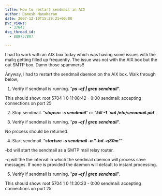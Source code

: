```yaml
---
title: How to restart sendmail in AIX
author: Danesh Manoharan
date: 2007-12-10T15:29:21+00:00
pvc_views:
  - 37643
dsq_thread_id:
  - 889737807

---
```

I had to work with an AIX box today which was having some issues with the mailq getting filled up frequently. The issue was not with the AIX box but the out SMTP box. Damn those spammers!!

Anyway, I had to restart the sendmail daemon on the AIX box. Walk through below,

1. Verify if sendmail is running. "_**ps -ef | grep sendmail**_".

This should show: <span id="intelliTxt">root 5704 1 0 11:08:42 - 0:00 sendmail: accepting connections on port 25</span>

2. Stop sendmail. "_**stopsrc -s sendmail**_" or "_**kill -1 \`cat /etc/senamail.pid**_\`.

3. Verify if sendmail is running. "_**ps -ef | grep sendmail**_".

No process should be returned.

4. Start sendmail. "_**startsrc -s sendmail -a "-bd -q30m"**_".

-bd will start the sendmail as a SMTP mail relay router.

-q will the the interval in which the sendmail daemon will process save messages. If none is provided the daemon will default to instant processing.

5. Verify if sendmail is running. "_**ps -ef | grep sendmail**_".

This should show: <span id="intelliTxt">root 5704 1 0 11:30:23 - 0:00 sendmail: accepting connections on port 25</span>